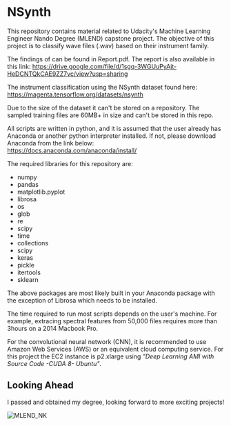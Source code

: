 # NSynth
This repository contains material related to Udacity's Machine Learning Engineer Nando Degree (MLEND) capstone project. The objective of this project is to classify wave files (.wav) based on their instrument family. 

The findings of can be found in Report.pdf. The report is also available in this link:
https://drive.google.com/file/d/1sgq-3WGUuPyAjt-HeDCNTQkCAE9ZZ7vc/view?usp=sharing

The instrument classification using the NSynth dataset found here:
https://magenta.tensorflow.org/datasets/nsynth

Due to the size of the dataset it can't be stored on a repository.
The sampled training files are 60MB+ in size and can't be stored in this repo.

All scripts are written in python, and it is assumed that the user already has Anaconda or another python interpreter installed.
If not, please download Anaconda from the link below:
https://docs.anaconda.com/anaconda/install/

The required libraries for this repository are:
- numpy
- pandas
- matplotlib.pyplot
- librosa
- os
- glob
- re
- scipy
- time
- collections
- scipy
- keras
- pickle
- itertools
- sklearn

The above packages are most likely built in your Anaconda package with the exception of Librosa which needs to be installed.

The time required to run most scripts depends on the user's machine. For example, extracing spectral features from 50,000 files requires more than 3hours on a 2014 Macbook Pro.

For the convolutional neural network (CNN), it is recommended to use Amazon Web Services (AWS) or an equivalent cloud computing service. For this project the EC2 instance is p2.xlarge using <i>"Deep Learning AMI with Source Code -CUDA 8- Ubuntu"</i>.


## Looking Ahead
I passed and obtained my degree, looking forward to more exciting projects!

![MLEND_NK](https://confirm.udacity.com/AJAL7H6J)
